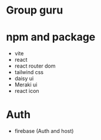 # Group guru


# npm and package
- vite
- react
- react router dom
- tailwind css
- daisy ui
- Meraki ui
- react icon

# Auth
- firebase (Auth and host)